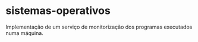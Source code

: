 # sistemas-operativos
Implementação de um serviço de monitorização dos programas executados numa máquina.
